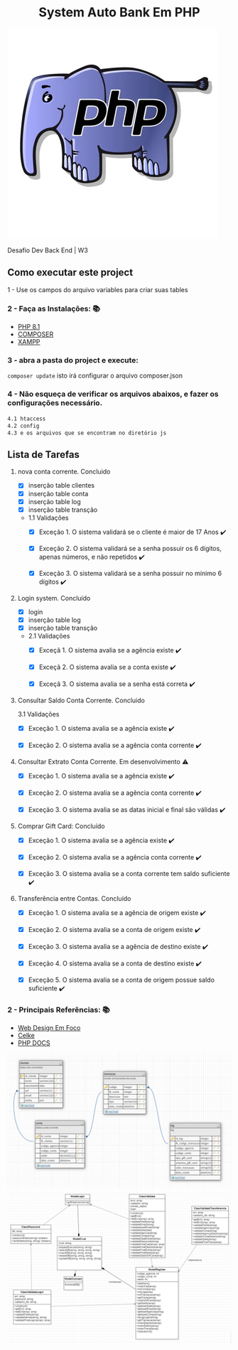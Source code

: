 <h1 align="center"> System Auto Bank Em PHP</h1>
<img align="justify" src="php.jpeg"/> 
<p> </p>     
<p align="justify"> Desafio Dev Back End | W3 </p>

## Como executar este project 
<p>1 - Use os campos do arquivo variables para criar suas tables</p>

### 2 - Faça as Instalações: :books: 
- [PHP 8.1](https://www.php.net/)
- [COMPOSER](https://getcomposer.org)
- [XAMPP](https://www.apachefriends.org/pt_br/index.html)

### 3 - abra a pasta do project e execute:
`composer update`
isto irá configurar o arquivo composer.json </p>

### 4 - Não esqueça de verificar os arquivos abaixos, e fazer os configurações necessário.
    4.1 htaccess 
    4.2 config 
    4.3 e os arquivos que se encontram no diretório js

## Lista de Tarefas
1. nova conta corrente. Concluido

    - [x] inserção table clientes
    - [x] inserção table conta
    - [x] inserção table log
    - [x] inserção table transção

    - 1.1 Validações 
        - [x] Exceção 1. O sistema validará se o cliente é maior de 17 Anos :heavy_check_mark:
        - [x] Exceção 2. O sistema validará se a senha possuir os 6 dígitos, apenas números, e não repetidos :heavy_check_mark:
        - [x] Exceção 3. O sistema validará se a senha possuir no mínimo 6 dígitos :heavy_check_mark:


2. Login system. Concluído
    
    - [x] login
    - [x] inserção table log
    - [x] inserção table transção

    - 2.1 Validações
        - [x] Exceçã 1. O sistema avalia se a agência existe :heavy_check_mark:
        - [x] Exceçã 2. O sistema avalia se a conta existe :heavy_check_mark:
        - [x] Exceçã 3. O sistema avalia se a senha está correta :heavy_check_mark:


3. Consultar Saldo Conta Corrente. Concluido 
    
    3.1 Validações
    - [x] Exceção 1. O sistema avalia se a agência existe  :heavy_check_mark:
    - [x] Exceção 2. O sistema avalia se a agência conta corrente  :heavy_check_mark:


4. Consultar Extrato Conta Corrente. Em desenvolvimento :warning: 
    - [x] Exceção 1. O sistema avalia se a agência existe  :heavy_check_mark:
    - [x] Exceção 2. O sistema avalia se a agência conta corrente  :heavy_check_mark:
    - [x] Exceção 3. O sistema avalia se as datas inicial e final são válidas :heavy_check_mark:


5. Comprar Gift Card: Concluído
    - [x] Exceção 1. O sistema avalia se a agência existe  :heavy_check_mark:
    - [x] Exceção 2. O sistema avalia se a agência conta corrente  :heavy_check_mark:
    - [x] Exceção 3. O sistema avalia se a conta corrente tem saldo suficiente  :heavy_check_mark:


6. Transferência entre Contas. Concluído
    - [x] Exceção 1. O sistema avalia se a agência de origem existe  :heavy_check_mark:
    - [x] Exceção 2. O sistema avalia se a conta de origem existe  :heavy_check_mark:
    - [x] Exceção 3. O sistema avalia se a agência de destino existe  :heavy_check_mark:
    - [x] Exceção 4. O sistema avalia se a conta de destino existe  :heavy_check_mark:
    - [x] Exceção 5. O sistema avalia se a conta de origem possue saldo suficiente :heavy_check_mark:
 
    
### 2 - Principais Referências: :books: 
- [Web Design Em Foco](https://www.webdesignemfoco.com//)
- [Celke](https://celke.com.br/)
- [PHP DOCS](https://www.php.net/manual/pt_BR/)

<img  src="shema_db.PNG"/> 
<br>
<img src="diagrama_classes_auto_bank.PNG"/> 
 
